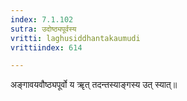 ```yaml
---
index: 7.1.102
sutra: उदोष्ठ्यपूर्वस्य
vritti: laghusiddhantakaumudi
vrittiindex: 614

---
```

अङ्गावयवौष्ठ्यपूर्वो य ॠत् तदन्तस्याङ्गस्य उत् स्यात्॥